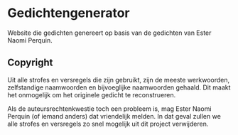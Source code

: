 
# Gedichtengenerator

Website die gedichten genereert op basis van de gedichten van Ester Naomi Perquin.

## Copyright

Uit alle strofes en versregels die zijn gebruikt, zijn de meeste werkwoorden, zelfstandige naamwoorden en bijvoeglijke naamwoorden gehaald. Dit maakt het onmogelijk om het originele gedicht te reconstrueren.

Als de auteursrechtenkwestie toch een probleem is, mag Ester Naomi Perquin (of iemand anders) dat vriendelijk melden. In dat geval zullen we alle strofes en versregels zo snel mogelijk uit dit project verwijderen.
